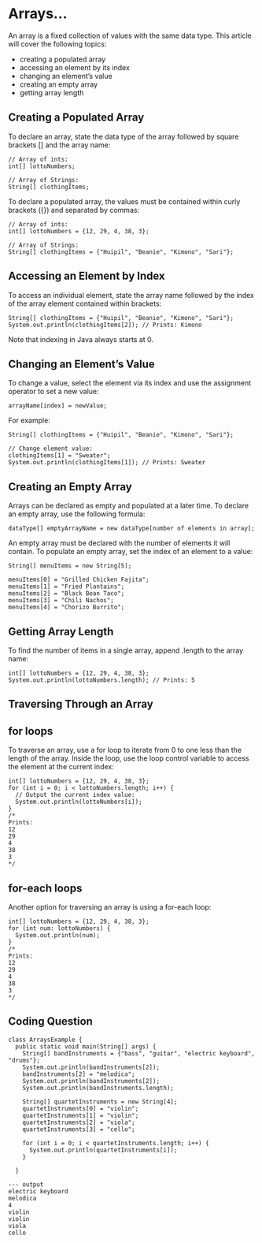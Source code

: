 # Arrays...
An array is a fixed collection of values with the same data type. This article will cover the following topics:

* creating a populated array
* accessing an element by its index
* changing an element’s value
* creating an empty array
* getting array length

## Creating a Populated Array
To declare an array, state the data type of the array followed by square brackets [] and the array name:
```
// Array of ints:
int[] lottoNumbers;

// Array of Strings:
String[] clothingItems;
```
To declare a populated array, the values must be contained within curly brackets ({}) and separated by commas:
```
// Array of ints:
int[] lottoNumbers = {12, 29, 4, 38, 3};

// Array of Strings:
String[] clothingItems = {"Huipil", "Beanie", "Kimono", "Sari"};
```
## Accessing an Element by Index
To access an individual element, state the array name followed by the index of the array element contained within brackets:
```
String[] clothingItems = {"Huipil", "Beanie", "Kimono", "Sari"};
System.out.println(clothingItems[2]); // Prints: Kimono
```
Note that indexing in Java always starts at 0.

## Changing an Element’s Value
To change a value, select the element via its index and use the assignment operator to set a new value:
```
arrayName[index] = newValue;
```
For example:
```
String[] clothingItems = {"Huipil", "Beanie", "Kimono", "Sari"};

// Change element value:
clothingItems[1] = "Sweater";
System.out.println(clothingItems[1]); // Prints: Sweater
```
## Creating an Empty Array
Arrays can be declared as empty and populated at a later time. To declare an empty array, use the following formula:
```
dataType[] emptyArrayName = new dataType[number of elements in array];
```
An empty array must be declared with the number of elements it will contain. To populate an empty array, set the index of an element to a value:
```
String[] menuItems = new String[5];

menuItems[0] = "Grilled Chicken Fajita";
menuItems[1] = "Fried Plantains";
menuItems[2] = "Black Bean Taco";
menuItems[3] = "Chili Nachos";
menuItems[4] = "Chorizo Burrito";
```
## Getting Array Length
To find the number of items in a single array, append .length to the array name:
```
int[] lottoNumbers = {12, 29, 4, 38, 3};
System.out.println(lottoNumbers.length); // Prints: 5
```
## Traversing Through an Array
## for loops
To traverse an array, use a for loop to iterate from 0 to one less than the length of the array. Inside the loop, use the loop control variable to access the element at the current index:
```
int[] lottoNumbers = {12, 29, 4, 38, 3};
for (int i = 0; i < lottoNumbers.length; i++) {
  // Output the current index value:
  System.out.println(lottoNumbers[i]);
}
/*
Prints:
12
29
4
38
3
*/
```
## for-each loops
Another option for traversing an array is using a for-each loop:
```
int[] lottoNumbers = {12, 29, 4, 38, 3};
for (int num: lottoNumbers) {
  System.out.println(num);
}
/*
Prints:
12
29
4
38
3
*/
```

## Coding Question
```
class ArraysExample {
  public static void main(String[] args) {
    String[] bandInstruments = {"bass", "guitar", "electric keyboard", "drums"};
    System.out.println(bandInstruments[2]);
    bandInstruments[2] = "melodica";
    System.out.println(bandInstruments[2]);
    System.out.println(bandInstruments.length);

    String[] quartetInstruments = new String[4];
    quartetInstruments[0] = "violin";
    quartetInstruments[1] = "violin";
    quartetInstruments[2] = "viola";
    quartetInstruments[3] = "cello";

    for (int i = 0; i < quartetInstruments.length; i++) {
      System.out.println(quartetInstruments[i]);
    }
   
  }
```
```
--- output
electric keyboard
melodica
4
violin
violin
viola
cello
```
